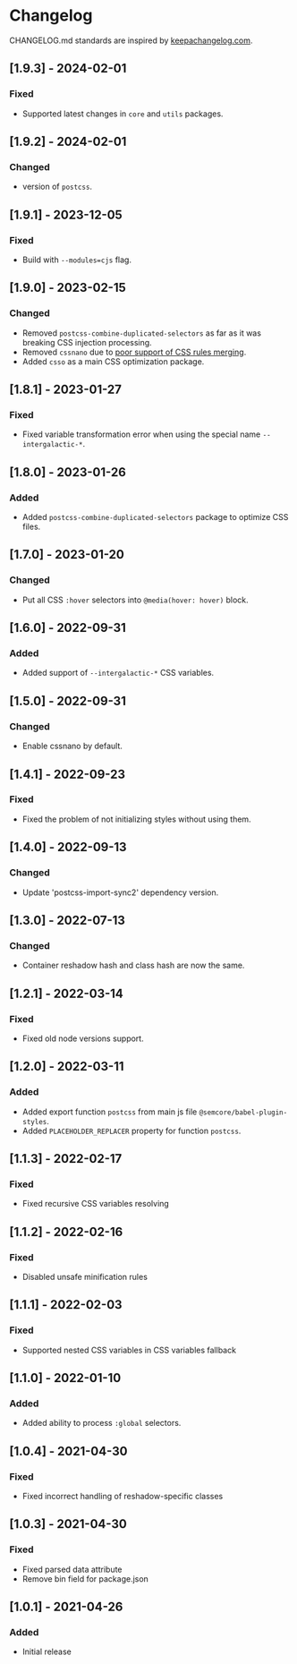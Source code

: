 # Changelog

CHANGELOG.md standards are inspired by [keepachangelog.com](https://keepachangelog.com/en/1.0.0/).

## [1.9.3] - 2024-02-01

### Fixed

- Supported latest changes in `core` and `utils` packages.

## [1.9.2] - 2024-02-01

### Changed

- version of `postcss`.

## [1.9.1] - 2023-12-05

### Fixed

- Build with `--modules=cjs` flag.

## [1.9.0] - 2023-02-15

### Changed

- Removed `postcss-combine-duplicated-selectors` as far as it was breaking CSS injection processing.
- Removed `cssnano` due to [poor support of CSS rules merging](https://github.com/cssnano/cssnano/issues/805).
- Added `csso` as a main CSS optimization package.

## [1.8.1] - 2023-01-27

### Fixed

- Fixed variable transformation error when using the special name `--intergalactic-*`.

## [1.8.0] - 2023-01-26

### Added

- Added `postcss-combine-duplicated-selectors` package to optimize CSS files.

## [1.7.0] - 2023-01-20

### Changed

- Put all CSS `:hover` selectors into `@media(hover: hover)` block.

## [1.6.0] - 2022-09-31

### Added

- Added support of `--intergalactic-*` CSS variables.

## [1.5.0] - 2022-09-31

### Changed

- Enable cssnano by default.

## [1.4.1] - 2022-09-23

### Fixed

- Fixed the problem of not initializing styles without using them.

## [1.4.0] - 2022-09-13

### Changed

- Update 'postcss-import-sync2' dependency version.

## [1.3.0] - 2022-07-13

### Changed

- Container reshadow hash and class hash are now the same.

## [1.2.1] - 2022-03-14

### Fixed

- Fixed old node versions support.

## [1.2.0] - 2022-03-11

### Added

- Added export function `postcss` from main js file `@semcore/babel-plugin-styles`.
- Added `PLACEHOLDER_REPLACER` property for function `postcss`.

## [1.1.3] - 2022-02-17

### Fixed

- Fixed recursive CSS variables resolving

## [1.1.2] - 2022-02-16

### Fixed

- Disabled unsafe minification rules

## [1.1.1] - 2022-02-03

### Fixed

- Supported nested CSS variables in CSS variables fallback

## [1.1.0] - 2022-01-10

### Added

- Added ability to process `:global` selectors.

## [1.0.4] - 2021-04-30

### Fixed

- Fixed incorrect handling of reshadow-specific classes

## [1.0.3] - 2021-04-30

### Fixed

- Fixed parsed data attribute
- Remove bin field for package.json

## [1.0.1] - 2021-04-26

### Added

- Initial release
